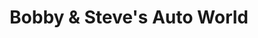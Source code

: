 ---
title: "Bobby & Steve's Auto World"
url: /minneapolis/bobby-und-steves-auto-world-cedar-lake-road-south/
shop: Autowerkstatt
---